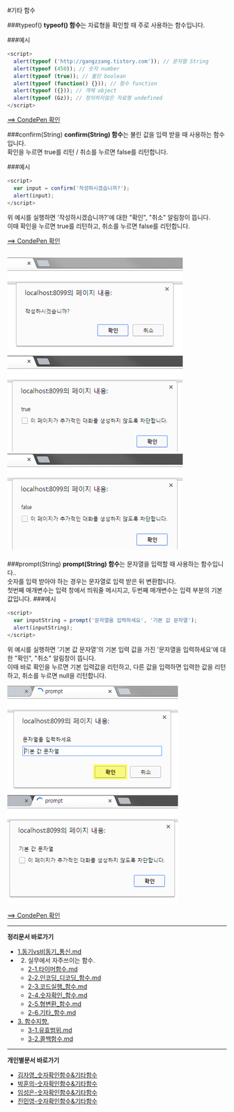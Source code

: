 #기타 함수

###typeof()
**typeof() 함수**는 자료형을 확인할 때 주로 사용하는 함수입니다.

###예시

```javascript
<script>
  alert(typeof ('http://gangzzang.tistory.com')); // 문자열 String
  alert(typeof (450)); // 숫자 number
  alert(typeof (true)); // 불린 boolean
  alert(typeof (function() {})); // 함수 function
  alert(typeof ({})); // 객체 object
  alert(typeof (Gz)); // 정의하지않은 자료형 undefined
</script>
```

[==> CondePen 확인](http://codepen.io/lseeee/pen/xZbPrR)

###confirm(String)
**confirm(String) 함수**는 불린 값을 입력 받을 때 사용하는 함수입니다. <br>확인을 누르면 true를 리턴 / 취소를 누르면 false를 리턴합니다.

###예시

```javascript
<script>
  var input = confirm('작성하시겠습니까?');
  alert(input);
</script>
```
위 예시를 실행하면 '작성하시겠습니까?'에 대한 "확인", "취소" 알림창이 뜹니다.<br/>
이때 확인을 누르면 true를 리턴하고, 취소를 누르면 false를 리턴합니다.

[==> CondePen 확인](http://codepen.io/lseeee/pen/RrNjgQ)

![confirm 실행 이미지1](../images/03_img03_kjay.png)
![confirm 실행 이미지2](../images/03_img04_kjay.png)
![confirm 실행 이미지3](../images/03_img05_kjay.png)
---

###prompt(String)
**prompt(String) 함수**는 문자열을 입력할 때 사용하는 함수입니다..<br/>
숫자를 입력 받아야 하는 경우는 문자열로 입력 받은 뒤 변환합니다.<br/>
첫번째 매개변수는 입력 창에서 띄워줄 메시지고, 두번째 매개변수는 입력 부분의 기본 값입니다.
###예시

```javascript
<script>
  var inputString = prompt('문자열을 입력하세요', '기본 값 문자열');
  alert(inputString);
</script>
```
위 예시를 실행하면 '기본 값 문자열'의 기본 입력 값을 가진 '문자열을 입력하세요'에 대한 "확인", "취소" 알림창이 뜹니다.<br/>
이때 바로 확인을 누르면 기본 입력값을 리턴하고, 다른 값을 입력하면 입력한 값을 리턴하고, 취소를 누르면 null을 리턴합니다.

![prompt 실행 이미지1](../images/03_img01_kjay.png)
![prompt 실행 이미지2](../images/03_img02_kjay.png)

[==> CondePen 확인](http://codepen.io/lseeee/pen/wMBPeQ)

----

**정리문서 바로가기**

* [1.동기vs비동기_통신.md](https://github.com/demun/FrontEndStudy/blob/master/document/Javascript/docs/1.%EB%8F%99%EA%B8%B0vs%EB%B9%84%EB%8F%99%EA%B8%B0_%ED%86%B5%EC%8B%A0.md)
* 2. 실무에서 자주쓰이는 함수.
  - [2-1.타이머함수.md](https://github.com/demun/FrontEndStudy/blob/master/document/Javascript/docs/2-1.%ED%83%80%EC%9D%B4%EB%A8%B8%ED%95%A8%EC%88%98.md)
  - [2-2.인코딩_디코딩_함수.md](https://github.com/demun/FrontEndStudy/blob/master/document/Javascript/docs/2-2.%EC%9D%B8%EC%BD%94%EB%94%A9_%EB%94%94%EC%BD%94%EB%94%A9_%ED%95%A8%EC%88%98.md)
  - [2-3.코드실행_함수.md](https://github.com/demun/FrontEndStudy/blob/master/document/Javascript/docs/2-3.%EC%BD%94%EB%93%9C%EC%8B%A4%ED%96%89_%ED%95%A8%EC%88%98.md)
  - [2-4.숫자확인_함수.md](https://github.com/demun/FrontEndStudy/blob/master/document/Javascript/docs/2-4.%EC%88%AB%EC%9E%90%ED%99%95%EC%9D%B8_%ED%95%A8%EC%88%98.md)
  - [2-5.형변환_함수.md](https://github.com/demun/FrontEndStudy/blob/master/document/Javascript/docs/2-5.%ED%98%95%EB%B3%80%ED%99%98_%ED%95%A8%EC%88%98.md)
  - [2-6.기타_함수.md](https://github.com/demun/FrontEndStudy/blob/master/document/Javascript/docs/2-6.%EA%B8%B0%ED%83%80_%ED%95%A8%EC%88%98.md)  
* [3. 함수지향.](https://github.com/demun/FrontEndStudy/blob/master/document/Javascript/docs/3-0.%ED%95%A8%EC%88%98%EC%A7%80%ED%96%A5.md)
  - [3-1.유효범위.md](https://github.com/demun/FrontEndStudy/blob/master/document/Javascript/docs/3-1.%EC%9C%A0%ED%9A%A8%EB%B2%94%EC%9C%84.md)  
  - [3-2.콜백함수.md](https://github.com/demun/FrontEndStudy/blob/master/document/Javascript/docs/3-2.%EC%BD%9C%EB%B0%B1%ED%95%A8%EC%88%98.md)
    
----

**개인별문서 바로가기**
* [김자영_숫자확인함수&기타함수](https://github.com/demun/FrontEndStudy/blob/master/document/Javascript/docs/Team/03_%EC%88%AB%EC%9E%90%ED%99%95%EC%9D%B8%ED%95%A8%EC%88%98%26%EA%B8%B0%ED%83%80%ED%95%A8%EC%88%98/%EA%B9%80%EC%9E%90%EC%98%81_%EC%88%AB%EC%9E%90%ED%99%95%EC%9D%B8%ED%95%A8%EC%88%98%26%EA%B8%B0%ED%83%80%ED%95%A8%EC%88%98.md)
* [박훈의-숫자확인함수&기타함수](https://github.com/demun/FrontEndStudy/blob/master/document/Javascript/docs/Team/03_%EC%88%AB%EC%9E%90%ED%99%95%EC%9D%B8%ED%95%A8%EC%88%98%26%EA%B8%B0%ED%83%80%ED%95%A8%EC%88%98/%EB%B0%95%ED%9B%88%EC%9D%98_%EC%88%AB%EC%9E%90%ED%99%95%EC%9D%B8%ED%95%A8%EC%88%98%26%EA%B8%B0%ED%83%80%ED%95%A8%EC%88%98.md)
* [임성은-숫자확인함수&기타함수](https://github.com/demun/FrontEndStudy/blob/master/document/Javascript/docs/Team/03_%EC%88%AB%EC%9E%90%ED%99%95%EC%9D%B8%ED%95%A8%EC%88%98%26%EA%B8%B0%ED%83%80%ED%95%A8%EC%88%98/%EC%9E%84%EC%84%B1%EC%9D%80_%EC%88%AB%EC%9E%90%ED%99%95%EC%9D%B8%ED%95%A8%EC%88%98%26%EA%B8%B0%ED%83%80%ED%95%A8%EC%88%98.md)
* [진민영-숫자확인함수&기타함수](https://github.com/demun/FrontEndStudy/blob/master/document/Javascript/docs/Team/03_%EC%88%AB%EC%9E%90%ED%99%95%EC%9D%B8%ED%95%A8%EC%88%98%26%EA%B8%B0%ED%83%80%ED%95%A8%EC%88%98/%EC%A7%84%EB%AF%BC%EC%98%81_%EC%88%AB%EC%9E%90%ED%99%95%EC%9D%B8%ED%95%A8%EC%88%98%26%EA%B8%B0%ED%83%80%ED%95%A8%EC%88%98.md)


